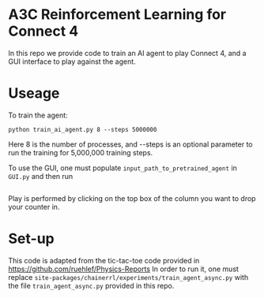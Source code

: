 # A3C Reinforcement Learning for Connect 4
In this repo we provide code to train an AI agent to play Connect 4, and a GUI interface to play against the agent.

# Useage
To train the agent:
```
python train_ai_agent.py 8 --steps 5000000
```
Here 8 is the number of processes, and --steps is an optional parameter to run the training for 5,000,000 training steps.

To use the GUI, one must populate ```input_path_to_pretrained_agent``` in ```GUI.py``` and then run
```python GUI.py
```

Play is performed by clicking on the top box of the column you want to drop your counter in.

# Set-up
This code is adapted from the tic-tac-toe code provided in https://github.com/ruehlef/Physics-Reports
In order to run it, one must replace ```site-packages/chainerrl/experiments/train_agent_async.py``` with the file ```train_agent_async.py``` provided in this repo.
